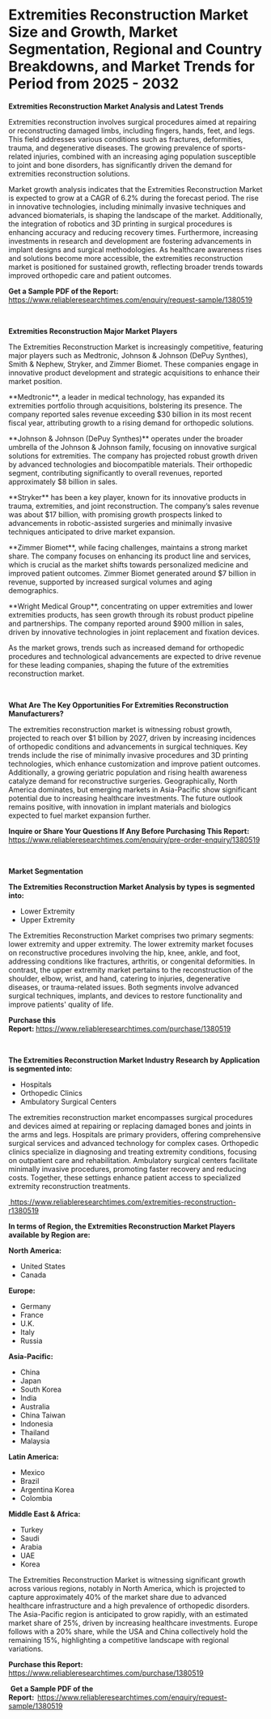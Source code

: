 <p><h1>Extremities Reconstruction Market Size and Growth, Market Segmentation, Regional and Country Breakdowns, and Market Trends for Period from 2025 -  2032</h1></p><p><strong>Extremities Reconstruction Market Analysis and Latest Trends</strong></p>
<p><p>Extremities reconstruction involves surgical procedures aimed at repairing or reconstructing damaged limbs, including fingers, hands, feet, and legs. This field addresses various conditions such as fractures, deformities, trauma, and degenerative diseases. The growing prevalence of sports-related injuries, combined with an increasing aging population susceptible to joint and bone disorders, has significantly driven the demand for extremities reconstruction solutions.</p><p>Market growth analysis indicates that the Extremities Reconstruction Market is expected to grow at a CAGR of 6.2% during the forecast period. The rise in innovative technologies, including minimally invasive techniques and advanced biomaterials, is shaping the landscape of the market. Additionally, the integration of robotics and 3D printing in surgical procedures is enhancing accuracy and reducing recovery times. Furthermore, increasing investments in research and development are fostering advancements in implant designs and surgical methodologies. As healthcare awareness rises and solutions become more accessible, the extremities reconstruction market is positioned for sustained growth, reflecting broader trends towards improved orthopedic care and patient outcomes.</p></p>
<p><strong>Get a Sample PDF of the Report:&nbsp;</strong> <a href="https://www.reliableresearchtimes.com/enquiry/request-sample/1380519?utm_campaign=2717&utm_medium=2&utm_source=Github&utm_content=ia&utm_term=13042025&utm_id=extremities-reconstruction">https://www.reliableresearchtimes.com/enquiry/request-sample/1380519</a></p>
<p>&nbsp;</p>
<p><strong>Extremities Reconstruction Major Market Players</strong></p>
<p><p>The Extremities Reconstruction Market is increasingly competitive, featuring major players such as Medtronic, Johnson & Johnson (DePuy Synthes), Smith & Nephew, Stryker, and Zimmer Biomet. These companies engage in innovative product development and strategic acquisitions to enhance their market position.</p><p>**Medtronic**, a leader in medical technology, has expanded its extremities portfolio through acquisitions, bolstering its presence. The company reported sales revenue exceeding $30 billion in its most recent fiscal year, attributing growth to a rising demand for orthopedic solutions.</p><p>**Johnson & Johnson (DePuy Synthes)** operates under the broader umbrella of the Johnson & Johnson family, focusing on innovative surgical solutions for extremities. The company has projected robust growth driven by advanced technologies and biocompatible materials. Their orthopedic segment, contributing significantly to overall revenues, reported approximately $8 billion in sales.</p><p>**Stryker** has been a key player, known for its innovative products in trauma, extremities, and joint reconstruction. The company’s sales revenue was about $17 billion, with promising growth prospects linked to advancements in robotic-assisted surgeries and minimally invasive techniques anticipated to drive market expansion.</p><p>**Zimmer Biomet**, while facing challenges, maintains a strong market share. The company focuses on enhancing its product line and services, which is crucial as the market shifts towards personalized medicine and improved patient outcomes. Zimmer Biomet generated around $7 billion in revenue, supported by increased surgical volumes and aging demographics.</p><p>**Wright Medical Group**, concentrating on upper extremities and lower extremities products, has seen growth through its robust product pipeline and partnerships. The company reported around $900 million in sales, driven by innovative technologies in joint replacement and fixation devices.</p><p>As the market grows, trends such as increased demand for orthopedic procedures and technological advancements are expected to drive revenue for these leading companies, shaping the future of the extremities reconstruction market.</p></p>
<p>&nbsp;</p>
<p><strong>What Are The Key Opportunities For Extremities Reconstruction Manufacturers?</strong></p>
<p><p>The extremities reconstruction market is witnessing robust growth, projected to reach over $1 billion by 2027, driven by increasing incidences of orthopedic conditions and advancements in surgical techniques. Key trends include the rise of minimally invasive procedures and 3D printing technologies, which enhance customization and improve patient outcomes. Additionally, a growing geriatric population and rising health awareness catalyze demand for reconstructive surgeries. Geographically, North America dominates, but emerging markets in Asia-Pacific show significant potential due to increasing healthcare investments. The future outlook remains positive, with innovation in implant materials and biologics expected to fuel market expansion further.</p></p>
<p><strong>Inquire or Share Your Questions If Any Before Purchasing This Report:</strong> <a href="https://www.reliableresearchtimes.com/enquiry/pre-order-enquiry/1380519?utm_campaign=2717&utm_medium=2&utm_source=Github&utm_content=ia&utm_term=13042025&utm_id=extremities-reconstruction">https://www.reliableresearchtimes.com/enquiry/pre-order-enquiry/1380519</a></p>
<p>&nbsp;</p>
<p><strong>Market Segmentation</strong></p>
<p><strong>The Extremities Reconstruction Market Analysis by types is segmented into:</strong></p>
<p><ul><li>Lower Extremity</li><li>Upper Extremity</li></ul></p>
<p><p>The Extremities Reconstruction Market comprises two primary segments: lower extremity and upper extremity. The lower extremity market focuses on reconstructive procedures involving the hip, knee, ankle, and foot, addressing conditions like fractures, arthritis, or congenital deformities. In contrast, the upper extremity market pertains to the reconstruction of the shoulder, elbow, wrist, and hand, catering to injuries, degenerative diseases, or trauma-related issues. Both segments involve advanced surgical techniques, implants, and devices to restore functionality and improve patients' quality of life.</p></p>
<p><strong>Purchase this Report:&nbsp;</strong><a href="https://www.reliableresearchtimes.com/purchase/1380519?utm_campaign=2717&utm_medium=2&utm_source=Github&utm_content=ia&utm_term=13042025&utm_id=extremities-reconstruction">https://www.reliableresearchtimes.com/purchase/1380519</a></p>
<p>&nbsp;</p>
<p><strong>The Extremities Reconstruction Market Industry Research by Application is segmented into:</strong></p>
<p><ul><li>Hospitals</li><li>Orthopedic Clinics</li><li>Ambulatory Surgical Centers</li></ul></p>
<p><p>The extremities reconstruction market encompasses surgical procedures and devices aimed at repairing or replacing damaged bones and joints in the arms and legs. Hospitals are primary providers, offering comprehensive surgical services and advanced technology for complex cases. Orthopedic clinics specialize in diagnosing and treating extremity conditions, focusing on outpatient care and rehabilitation. Ambulatory surgical centers facilitate minimally invasive procedures, promoting faster recovery and reducing costs. Together, these settings enhance patient access to specialized extremity reconstruction treatments.</p></p>
<p><a href="https://www.reliableresearchtimes.com/extremities-reconstruction-r1380519?utm_campaign=2717&utm_medium=2&utm_source=Github&utm_content=ia&utm_term=13042025&utm_id=extremities-reconstruction">&nbsp;https://www.reliableresearchtimes.com/extremities-reconstruction-r1380519</a></p>
<p><strong>In terms of Region, the Extremities Reconstruction Market Players available by Region are:</strong></p>
<p>
    <p> <strong> North America: </strong>
        <ul>
            <li>United States</li>
            <li>Canada</li>
        </ul>
        </p> 
    <p> <strong> Europe: </strong>
        <ul>
            <li>Germany</li>
            <li>France</li>
            <li>U.K.</li>
            <li>Italy</li>
            <li>Russia</li>
        </ul>
        </p> 
    <p> <strong> Asia-Pacific: </strong>
        <ul>
            <li>China</li>
            <li>Japan</li>
            <li>South Korea</li>
            <li>India</li>
            <li>Australia</li>
            <li>China Taiwan</li>
            <li>Indonesia</li>
            <li>Thailand</li>
            <li>Malaysia</li>
        </ul>
        </p> 
    <p> <strong> Latin America: </strong>
        <ul>
            <li>Mexico</li>
            <li>Brazil</li>
            <li>Argentina Korea</li>
            <li>Colombia</li>
        </ul>
        </p> 
    <p> <strong> Middle East & Africa: </strong>
        <ul>
            <li>Turkey</li>
            <li>Saudi</li>
            <li>Arabia</li>
            <li>UAE</li>
            <li>Korea</li>
        </ul>
    </p>
    </p>
<p><p>The Extremities Reconstruction Market is witnessing significant growth across various regions, notably in North America, which is projected to capture approximately 40% of the market share due to advanced healthcare infrastructure and a high prevalence of orthopedic disorders. The Asia-Pacific region is anticipated to grow rapidly, with an estimated market share of 25%, driven by increasing healthcare investments. Europe follows with a 20% share, while the USA and China collectively hold the remaining 15%, highlighting a competitive landscape with regional variations.</p></p>
<p><strong>Purchase this Report: </strong><a href="https://www.reliableresearchtimes.com/purchase/1380519?utm_campaign=2717&utm_medium=2&utm_source=Github&utm_content=ia&utm_term=13042025&utm_id=extremities-reconstruction">https://www.reliableresearchtimes.com/purchase/1380519</a></p>
<p>&nbsp;<strong>Get a Sample PDF of the Report:&nbsp;&nbsp;</strong><a href="https://www.reliableresearchtimes.com/enquiry/request-sample/1380519?utm_campaign=2717&utm_medium=2&utm_source=Github&utm_content=ia&utm_term=13042025&utm_id=extremities-reconstruction">https://www.reliableresearchtimes.com/enquiry/request-sample/1380519</a></p>
<p><strong></strong></p>
<p><p></p><p></p><p></p></p>
